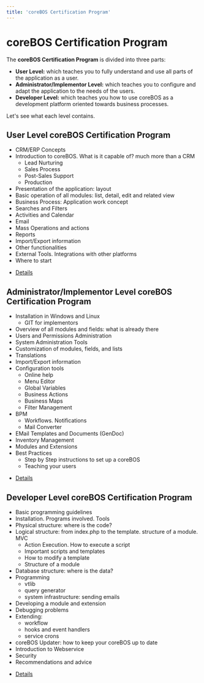 ```yaml
---
title: 'coreBOS Certification Program'
---
```


coreBOS Certification Program
=============================

The **coreBOS Certification Program** is divided into three parts:

-   **User Level:** which teaches you to fully understand and use all
    parts of the application as a user.
-   **Administrator/Implementor Level:** which teaches you to configure
    and adapt the application to the needs of the users.
-   **Developer Level:** which teaches you how to use coreBOS as a
    development platform oriented towards business processes.

Let's see what each level contains.

User Level coreBOS Certification Program
----------------------------------------

-   CRM/ERP Concepts
-   Introduction to coreBOS. What is it capable of? much more than a CRM
    -   Lead Nurturing
    -   Sales Process
    -   Post-Sales Support
    -   Production
-   Presentation of the application: layout
-   Basic operation of all modules: list, detail, edit and related view
-   Business Process: Application work concept
-   Searches and Filters
-   Activities and Calendar
-   Email
-   Mass Operations and actions
-   Reports
-   Import/Export information
-   Other functionalities
-   External Tools. Integrations with other platforms
-   Where to start

<!-- -->

-   [Details](/en/cbcert/user/index)

Administrator/Implementor Level coreBOS Certification Program
-------------------------------------------------------------

-   Installation in Windows and Linux
    -   GIT for implementors
-   Overview of all modules and fields: what is already there
-   Users and Permissions Administration
-   System Administration Tools
-   Customization of modules, fields, and lists
-   Translations
-   Import/Export information
-   Configuration tools
    -   Online help
    -   Menu Editor
    -   Global Variables
    -   Business Actions
    -   Business Maps
    -   Filter Management
-   BPM
    -   Workflows. Notifications
    -   Mail Converter
-   EMail Templates and Documents (GenDoc)
-   Inventory Management
-   Modules and Extensions
-   Best Practices
    -   Step by Step instructions to set up a coreBOS
    -   Teaching your users

<!-- -->

-   [Details](/en/cbcert/admin/index)

Developer Level coreBOS Certification Program
---------------------------------------------

-   Basic programming guidelines
-   Installation. Programs involved. Tools
-   Physical structure: where is the code?
-   Logical structure: from index.php to the template. structure of a
    module. MVC
    -   Action Execution. How to execute a script
    -   Important scripts and templates
    -   How to modify a template
    -   Structure of a module
-   Database structure: where is the data?
-   Programming
    -   vtlib
    -   query generator
    -   system infrastructure: sending emails
-   Developing a module and extension
-   Debugging problems
-   Extending:
    -   workflow
    -   hooks and event handlers
    -   service crons
-   coreBOS Updater: how to keep your coreBOS up to date
-   Introduction to Webservice
-   Security
-   Recommendations and advice

<!-- -->

-   [Details](/en/cbcert/devel/index)
